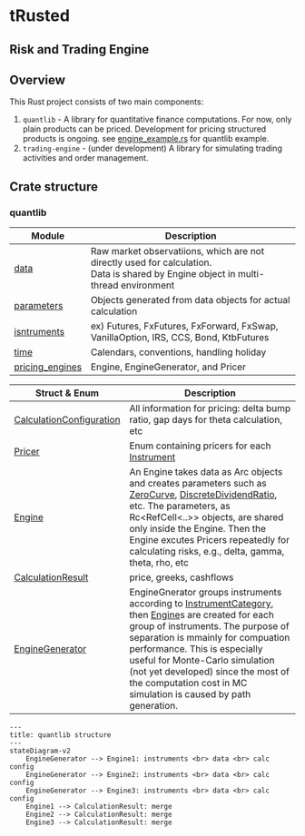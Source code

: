 # tRusted

## Risk and Trading Engine

## Overview

This Rust project consists of two main components:
1. `quantlib` - A library for quantitative finance computations. For now, only plain products can be priced. Development for pricing structured products is ongoing. see [engine_example.rs](./examples/toymodel/src/bin/engine_example.rs) for quantlib example.
2. `trading-engine` - (under development) A library for simulating trading activities and order management.

## Crate structure
### quantlib
| Module | Description |
| ------ | ----------- |
| [data](./quantlib/src/data) | Raw market observatiions, which are not directly used for calculation. <br>  Data is shared by Engine object in multi-thread environment|
| [parameters](./quantlib/src/parameters) | Objects generated from data objects for actual calculation |
| [isntruments](./quantlib/src/instruments) | ex) Futures, FxFutures, FxForward, FxSwap, VanillaOption, IRS, CCS, Bond, KtbFutures|
| [time](./quantlib/src/time) | Calendars, conventions, handling holiday |
| [pricing_engines](./quantlib/src/pricing_engines) | Engine, EngineGenerator, and Pricer |

| Struct \& Enum | Description |
|------- | ----------- |
|[CalculationConfiguration](./quantlib/src/pricing_engines/calculation_configuration.rs) | All information for pricing: delta bump ratio, gap days for theta calculation, etc
| [Pricer](./quantlib/src/pricing_engines/pricer.rs) | Enum containing pricers for each [Instrument](./trusted/quantlib/src/instrument.rs) |
| [Engine](./quantlib/src/pricing_engines/engine.rs) | An Engine takes data as Arc objects and creates parameters such as [ZeroCurve](./quantlib/src/parameters/zero_curve.rs), [DiscreteDividendRatio](./quantlib/src/parameters/discrete_dividend_ratio.rs), etc. The parameters, as Rc<RefCell<..>> objects, are shared only inside the Engine. Then the Engine excutes Pricers repeatedly for calculating risks, e.g., delta, gamma, theta, rho, etc|
| [CalculationResult](./quantlib/src/pricing_engines/calculation_result.rs)| price, greeks, cashflows |
| [EngineGenerator](./quantlib/src/pricing_engines/engine_generator.rs) | EngineGnerator groups instruments according to [InstrumentCategory](./quantlib/src/pricing_engines/engine_generator.rs), then [Engine](./quantlib/src/pricing_engines/engine.rs)s are created for each group of instruments. The purpose of separation is mmainly for compuation performance. This is especially useful for Monte-Carlo simulation (not yet developed) since the most of the computation cost in MC simulation is caused by path generation. |


```mermaid
---
title: quantlib structure
---
stateDiagram-v2
    EngineGenerator --> Engine1: instruments <br> data <br> calc config
    EngineGenerator --> Engine2: instruments <br> data <br> calc config
    EngineGenerator --> Engine3: instruments <br> data <br> calc config
    Engine1 --> CalculationResult: merge
    Engine2 --> CalculationResult: merge
    Engine3 --> CalculationResult: merge
```